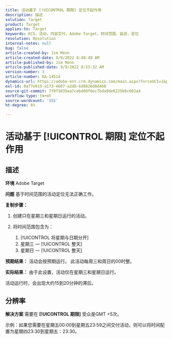 ```yaml
---
title: 活动基于 [!UICONTROL 期限] 定位不起作用
description: 描述
solution: Target
product: Target
applies-to: Target
keywords: KCS，活动，内容交付，Adobe Target，时间范围，延迟，定位
resolution: Resolution
internal-notes: null
bug: false
article-created-by: Jim Menn
article-created-date: 9/9/2022 8:40:49 AM
article-published-by: Jim Menn
article-published-date: 9/9/2022 8:53:32 AM
version-number: 3
article-number: KA-14514
dynamics-url: https://adobe-ent.crm.dynamics.com/main.aspx?forceUCI=1&pagetype=entityrecord&etn=knowledgearticle&id=18e1a81a-1b30-ed11-9db1-0022480866ad
exl-id: 0a77e915-a173-4607-a2d8-6d8826d8d4b0
source-git-commit: 7f0f5035ea7cebd60f6ec7bda9de6225b6c602a4
workflow-type: tm+mt
source-wordcount: '151'
ht-degree: 6%

---
```


# 活动基于 [!UICONTROL 期限] 定位不起作用

## 描述


<b>环境</b>
Adobe Target

<b>问题</b>
基于时间范围的活动定位无法正确工作。

<b>复制步骤：</b>

1. 创建只在星期三和星期日运行的活动。
2. 将时间范围包含为：

   1. [!UICONTROL 将星期与日期分开]
   2. 星期三 —  [!UICONTROL 整天]
   3. 星期日 —  [!UICONTROL 整天]




<b>预期结果：</b>
活动会按预期运行。 此活动每周三和周日的00时整。

<b>实际结果：</b>
由于此设置，活动仅在星期三和星期日运行。

活动运行时，会出现大约15到20分钟的滞后。


## 分辨率


<b>解决方案</b>
需要在 <b>[!UICONTROL 期限]</b> 受众是GMT +5次。

示例：如果您需要在星期五00:00到星期五23:59之间交付活动，则可以将时间配置为星期四23:30到星期五：23:30。
